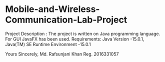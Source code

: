 # Mobile-and-Wireless-Communication-Lab-Project

Project Description : The project is written on Java programming language. For GUI JavaFX has been used. 
Requirements: Java Version -15.0.1, Java(TM) SE Runtime Environment -15.0.1

Yours Sincerely,
Md. Rafsunjani Khan
Reg. 2016331057
